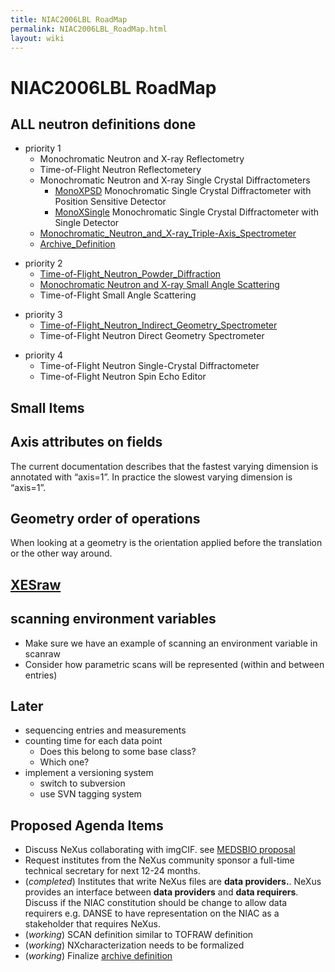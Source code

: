 ```yaml
---
title: NIAC2006LBL RoadMap
permalink: NIAC2006LBL_RoadMap.html
layout: wiki
---
```


NIAC2006LBL RoadMap
===================

**ALL** neutron definitions **done**
------------------------------------

-   priority 1
    -   Monochromatic Neutron and X-ray Reflectometry
    -   Time-of-Flight Neutron Reflectometery
    -   Monochromatic Neutron and X-ray Single Crystal Diffractometers
        -   [MonoXPSD](MonoXPSD.html "wikilink") Monochromatic Single Crystal
            Diffractometer with Position Sensitive Detector
        -   [MonoXSingle](MonoXSingle.html "wikilink") Monochromatic Single
            Crystal Diffractometer with Single Detector
    -   [Monochromatic\_Neutron\_and\_X-ray\_Triple-Axis\_Spectrometer](Monochromatic_Neutron_and_X-ray_Triple-Axis_Spectrometer.html "wikilink")
    -   [Archive\_Definition](Archive_Definition.html "wikilink")

<!-- -->

-   priority 2
    -   [Time-of-Flight\_Neutron\_Powder\_Diffraction](Time-of-Flight_Neutron_Powder_Diffraction.html "wikilink")
    -   [ Monochromatic Neutron and X-ray Small Angle
        Scattering](SAS.html "wikilink")
    -   Time-of-Flight Small Angle Scattering

<!-- -->

-   priority 3
    -   [Time-of-Flight\_Neutron\_Indirect\_Geometry\_Spectrometer](Time-of-Flight_Neutron_Indirect_Geometry_Spectrometer.html "wikilink")
    -   Time-of-Flight Neutron Direct Geometry Spectrometer

<!-- -->

-   priority 4
    -   Time-of-Flight Neutron Single-Crystal Diffractometer
    -   Time-of-Flight Neutron Spin Echo Editor

Small Items
-----------

Axis attributes on fields
-------------------------

The current documentation describes that the fastest varying dimension
is annotated with “axis=1”. In practice the slowest varying dimension is
“axis=1”.

Geometry order of operations
----------------------------

When looking at a geometry is the orientation applied before the
translation or the other way around.

[XESraw](XESraw.html "wikilink")
---------------------------

scanning environment variables
------------------------------

-   Make sure we have an example of scanning an environment variable in
    scanraw
-   Consider how parametric scans will be represented (within and
    between entries)

Later
-----

-   sequencing entries and measurements
-   counting time for each data point
    -   Does this belong to some base class?
    -   Which one?
-   implement a versioning system
    -   switch to subversion
    -   use SVN tagging system

Proposed Agenda Items
---------------------

-   Discuss NeXus collaborating with imgCIF. see [MEDSBIO
    proposal](http://www.medsbio.org/)
-   Request institutes from the NeXus community sponsor a full-time
    technical secretary for next 12-24 months.
-   (*completed*) Institutes that write NeXus files are **data
    providers.**. NeXus provides an interface between **data providers**
    and **data requirers**. Discuss if the NIAC constitution should be
    change to allow data requirers e.g. DANSE to have representation on
    the NIAC as a stakeholder that requires NeXus.
-   (*working*) SCAN definition similar to TOFRAW definition
-   (*working*) NXcharacterization needs to be formalized
-   (*working*) Finalize [archive
    definition](Archive_Definition.html "wikilink")

